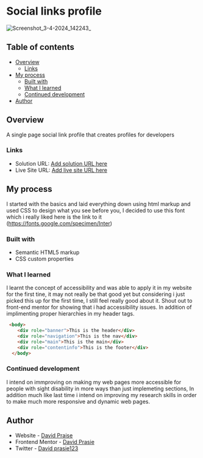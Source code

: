 # Social links profile 
![Screenshot_3-4-2024_142243_](https://github.com/David-Praise/Social-link-profile-/assets/162903352/62dcb7f4-d710-42be-9b24-d1531b9ea7e9)


## Table of contents

- [Overview](#overview)
  - [Links](#links)
- [My process](#my-process)
  - [Built with](#built-with)
  - [What I learned](#what-i-learned)
  - [Continued development](#continued-development)
- [Author](#author)

## Overview

A single page social link profile that creates profiles for developers
### Links

- Solution URL: [Add solution URL here](https://your-solution-url.com)
- Live Site URL: [Add live site URL here](https://your-live-site-url.com)

## My process
I started with the basics and laid everything down using html markup and used CSS to design what you see before you, I decided to use this font which i really liked here is the link to it (https://fonts.google.com/specimen/Inter)
### Built with

- Semantic HTML5 markup
- CSS custom properties

### What I learned
I learnt the concept of accessibility and was able to apply it in my website for the first tine, it may not really be that good yet but considering i just picked this up for the first time, I still feel really good about it. Shout out to front-end mentor for showing that i had accessibility issues. In addition of implimenting proper hierarchies in my header tags.
```html
 <body>
    <div role="banner">This is the header</div>
    <div role="navigation">This is the nav</div>
    <div role="main">This is the main</div>
    <div role="contentinfo">This is the footer</div>
  </body>
```

### Continued development
I intend on immproving on making my web pages more accessible for people with sight disability in more ways than just implemeting sections, In addition much like last time i intend on improving my research skills in order to make much more responsive and dynamic web pages.
## Author

- Website - [David Praise](https://www.your-site.com)
- Frontend Mentor - [David Prasie](https://www.frontendmentor.io/profile/yourusername)
- Twitter - [David prasie123](https://www.twitter.com/yourusername)
